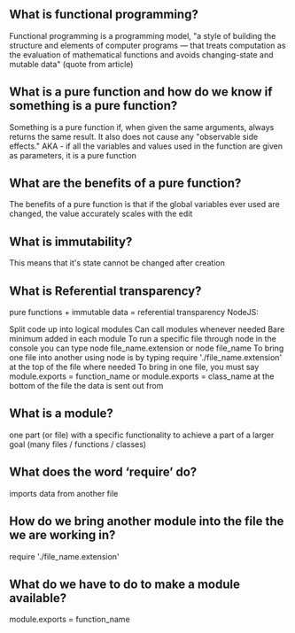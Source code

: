 ## What is functional programming?
Functional programming is a programming model, "a style of building the structure and elements of computer programs — that treats computation as the evaluation of mathematical functions and avoids changing-state and mutable data" (quote from article)

## What is a pure function and how do we know if something is a pure function?
Something is a pure function if, when given the same arguments, always returns the same result. It also does not cause any "observable side effects." AKA - if all the variables and values used in the function are given as parameters, it is a pure function

## What are the benefits of a pure function?
The benefits of a pure function is that if the global variables ever used are changed, the value accurately scales with the edit

## What is immutability?
This means that it's state cannot be changed after creation

## What is Referential transparency?
pure functions + immutable data = referential transparency NodeJS:

Split code up into logical modules Can call modules whenever needed Bare minimum added in each module To run a specific file through node in the console you can type node file_name.extension or node file_name To bring one file into another using node is by typing require './file_name.extension' at the top of the file where needed To bring in one file, you must say module.exports = function_name or module.exports = class_name at the bottom of the file the data is sent out from

## What is a module?
one part (or file) with a specific functionality to achieve a part of a larger goal (many files / functions / classes)

## What does the word ‘require’ do?
imports data from another file

## How do we bring another module into the file the we are working in?
require './file_name.extension'

## What do we have to do to make a module available?
module.exports = function_name